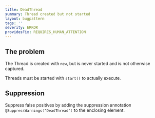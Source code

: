 ```yaml
---
title: DeadThread
summary: Thread created but not started
layout: bugpattern
tags: ''
severity: ERROR
providesFix: REQUIRES_HUMAN_ATTENTION
---
```


<!--
*** AUTO-GENERATED, DO NOT MODIFY ***
To make changes, edit the @BugPattern annotation or the explanation in docs/bugpattern.
-->

## The problem
The Thread is created with `new`, but is never started and is not otherwise
captured.

Threads must be started with `start()` to actually execute.

## Suppression
Suppress false positives by adding the suppression annotation `@SuppressWarnings("DeadThread")` to the enclosing element.
